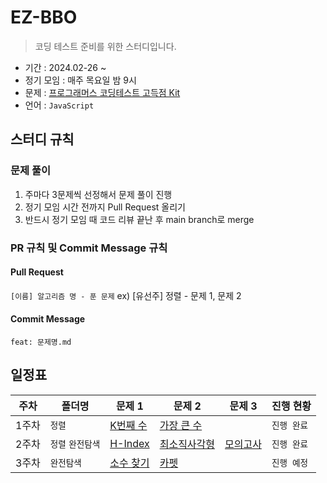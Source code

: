 # EZ-BBO
> 코딩 테스트 준비를 위한 스터디입니다.

- 기간 : 2024.02-26 ~
- 정기 모임 : 매주 목요일 밤 9시
- 문제 : [프로그래머스 코딩테스트 고득점 Kit](https://school.programmers.co.kr/learn/challenges?tab=algorithm_practice_kit)
- 언어 : `JavaScript`


## 스터디 규칙
### 문제 풀이
1. 주마다 3문제씩 선정해서 문제 풀이 진행
2. 정기 모임 시간 전까지 Pull Request 올리기
3. 반드시 정기 모임 때 코드 리뷰 끝난 후 main branch로 merge

### PR 규칙 및 Commit Message 규칙
#### Pull Request
`[이름] 알고리즘 명 - 푼 문제` ex) [유선주] 정렬 - 문제 1, 문제 2

#### Commit Message
`feat: 문제명.md`

## 일정표
| 주차 | 폴더명 | 문제 1 | 문제 2 | 문제 3 | 진행 현황 |
| --- | --- | --- | --- | --- | --- |
| 1주차 | `정렬` | [K번째 수](https://school.programmers.co.kr/learn/courses/30/lessons/42748) | [가장 큰 수](https://school.programmers.co.kr/learn/courses/30/lessons/42746) |  | `진행 완료` |
| 2주차 | `정렬` `완전탐색` | [H-Index](https://school.programmers.co.kr/learn/courses/30/lessons/42747) | [최소직사각형](https://school.programmers.co.kr/learn/courses/30/lessons/86491) | [모의고사](https://school.programmers.co.kr/learn/courses/30/lessons/42840) | `진행 완료` |
| 3주차 | `완전탐색` | [소수 찾기](https://school.programmers.co.kr/learn/courses/30/lessons/42839?language=javascript) | [카펫](https://school.programmers.co.kr/learn/courses/30/lessons/42842) | | `진행 예정` |
